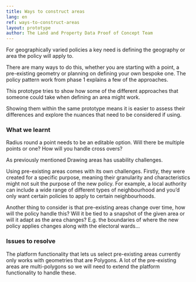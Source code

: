 ```yaml
---
title: Ways to construct areas
lang: en
ref: ways-to-construct-areas
layout: prototype
author: The Land and Property Data Proof of Concept Team
---
```

For geographically varied policies a key need is defining the geography or area the policy will apply to.

There are many ways to do this, whether you are starting with a point, a pre-existing geometry or planning on defining your own bespoke one. The policy pattern work from phase 1 explains a few of the approaches.

This prototype tries to show how some of the different approaches that someone could take when defining an area might work.

Showing them within the same prototype means it is easier to assess their differences and explore the nuances that need to be considered if using.

### What we learnt

Radius round a point needs to be an editable option. Will there be multiple points or one? How will you handle cross overs?

As previously mentioned Drawing areas has usability challenges.

Using pre-existing areas comes with its own challenges. Firstly, they were created for a specific purpose, meaning their granularity and characteristics might not suit the purpose of the new policy. For example, a local authority can include a wide range of different types of neighbourhood and you’d only want certain policies to apply to certain neighbourhoods.

Another thing to consider is that pre-existing areas change over time, how will the policy handle this? Will it be tied to a snapshot of the given area or will it adapt as the area changes? E.g. the boundaries of where the new policy applies changes along with the electoral wards…

### Issues to resolve

The platform functionality that lets us select pre-existing areas currently only works with geometries that are Polygons. A lot of the pre-existing areas are multi-polygons so we will need to extend the platform functionality to handle these.